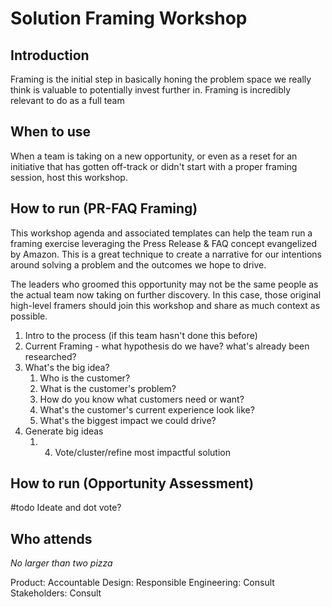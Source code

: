# Solution Framing Workshop

## Introduction
Framing is the initial step in basically honing the problem space we really think is valuable to potentially invest further in. Framing is incredibly relevant to do as a full team



## When to use
When a team is taking on a new opportunity, or even as a reset for an initiative that has gotten off-track or didn't start with a proper framing session, host this workshop.

## How to run (PR-FAQ Framing)
This workshop agenda and associated templates can help the team run a framing exercise leveraging the Press Release & FAQ concept evangelized by Amazon. This is a great technique to create a narrative for our intentions around solving a problem and the outcomes we hope to drive.

 The leaders who groomed this opportunity may not be the same people as the actual team now taking on further discovery. In this case, those original high-level framers should join this workshop and share as much context as possible.
 
 1. Intro to the process (if this team hasn't done this before)
 2. Current Framing - what hypothesis do we have? what's already been researched?
 3. What's the big idea?
	 1. Who is the customer?
	 2. What is the customer's problem?
	 3. How do you know what customers need or want?
	 4. What's the customer's current experience look like?
	 5. What's the biggest impact we could drive?
 5. Generate big ideas
	 1. 4. Vote/cluster/refine most impactful solution
 
 

## How to run (Opportunity Assessment)
#todo Ideate and dot vote?

## Who attends
*No larger than two pizza*

Product: Accountable
Design: Responsible
Engineering: Consult
Stakeholders: Consult